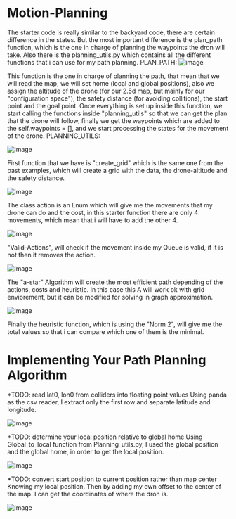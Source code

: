 # Motion-Planning
The starter code is really similar to the backyard code, there are certain difference in the states. But the most important difference is the plan_path function, which is the one in charge of planning the waypoints the dron will take. Also there is the planning_utils.py which contains all the different functions that i can use for my path planning.
PLAN_PATH:
![image](https://user-images.githubusercontent.com/29236973/133879570-1479ce5c-458a-4c52-a7d0-17a453bb8af5.png)

This function is the one in charge of planning the path, that mean that we will read the map, we will set home (local and global positions), also we assign the altitude of the drone (for our 2.5d map, but mainly for our "configuration space"), the safety distance (for avoiding collitions), the start point and the goal point. Once everything is set up inside this function, we start calling the functions inside "planning_utils" so that we can get the plan that the drone will follow, finally we get the waypoints which are added to the self.waypoints = [], and we start processing the states for the movement of the drone.
PLANNING_UTILS:

![image](https://user-images.githubusercontent.com/29236973/133879588-05782d7f-646a-45e9-b067-664bd7b40a6a.png)

First function that we have is "create_grid" which is the same one from the past examples, which will create a grid with the data, the drone-altitude and the safety distance.

![image](https://user-images.githubusercontent.com/29236973/133879623-3fedafe3-e1a9-4d81-8b90-7b20ff356f4e.png)

The class action is an Enum which will give me the movements that my drone can do and the cost, in this starter function there are only 4 movements, which mean that i will have to add the other 4.

![image](https://user-images.githubusercontent.com/29236973/133879631-78707f13-e199-477d-a315-76fb1bd267f1.png)

"Valid-Actions", will check if the movement inside my Queue is valid, if it is  not then it removes the action.

![image](https://user-images.githubusercontent.com/29236973/133879646-9a0a6f35-295b-4736-9b88-5a269dd54adb.png)

The "a-star" Algorithm will create the most efficient path depending of the actions, costs and heuristic.  In this case this A will work ok with grid enviorement, but it can be modified for solving in graph approximation.

![image](https://user-images.githubusercontent.com/29236973/133879694-01c43dab-6738-40d9-9bd0-162cd5b587bb.png)

Finally the heuristic function, which is using the "Norm 2", will give me the total values so that i can compare which one of them is the minimal.

# Implementing Your Path Planning Algorithm
*TODO: read lat0, lon0 from colliders into floating point values
Using panda as the csv reader, I extract only the first row and separate latitude and longitude.

![image](https://user-images.githubusercontent.com/29236973/133879850-f53633c5-5b1c-4fcc-b593-3ff613f3e70c.png)

*TODO: determine your local position relative to global home
Using Global_to_local function from Planning_utils.py, I used the global position and the global home, in order to get the local position.

![image](https://user-images.githubusercontent.com/29236973/133880076-2e6cc159-ccf1-4a5e-bc12-066c97074bca.png)

*TODO: convert start position to current position rather than map center
Knowing my local position. Then by adding my own offset to the center of the map. I can get the coordinates of where the dron is.

![image](https://user-images.githubusercontent.com/29236973/133880159-09aa0cd2-2249-47a3-a2b7-581932a184cc.png)


